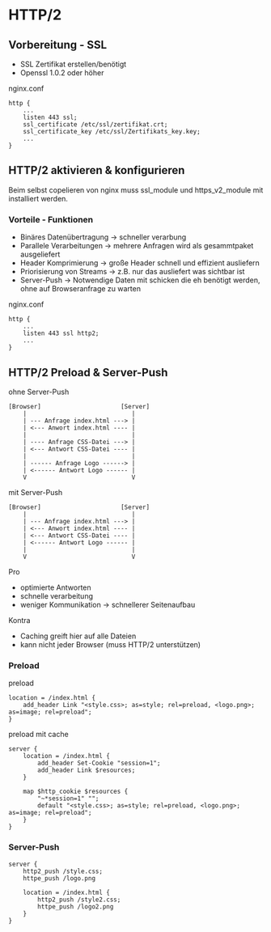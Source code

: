 # HTTP/2

## Vorbereitung - SSL
* SSL Zertifikat erstellen/benötigt
* Openssl 1.0.2 oder höher

nginx.conf
```
http {
	...
	listen 443 ssl;
	ssl_certificate /etc/ssl/zertifikat.crt;
	ssl_certificate_key /etc/ssl/Zertifikats_key.key;
	...
}
```

## HTTP/2 aktivieren & konfigurieren
Beim selbst copelieren von nginx muss ssl_module und https_v2_module mit installiert werden.   

### Vorteile - Funktionen
* Binäres Datenübertragung -> schneller verarbung
* Parallele Verarbeitungen -> mehrere Anfragen wird als gesammtpaket ausgeliefert
* Header Komprimierung -> große Header schnell und effizient ausliefern
* Priorisierung von Streams -> z.B. nur das ausliefert was sichtbar ist
* Server-Push -> Notwendige Daten mit schicken die eh benötigt werden, ohne auf Browseranfrage zu warten

nginx.conf
```
http {
	...
	listen 443 ssl http2;
	...
}
```

## HTTP/2 Preload & Server-Push

ohne Server-Push
```
[Browser]			           [Server]
    |                             |
    | --- Anfrage index.html ---> |
    | <--- Anwort index.html ---- |
    |                             |
    | ---- Anfrage CSS-Datei ---> |
    | <--- Antwort CSS-Datei ---- |
    |                             |
    | ------ Anfrage Logo ------> |
    | <------ Antwort Logo ------ |
    V 				              V
```


mit Server-Push
```
[Browser]			           [Server]
    |                             |
    | --- Anfrage index.html ---> |
    | <--- Anwort index.html ---- |
    | <--- Antwort CSS-Datei ---- |
    | <------ Antwort Logo ------ |
    |                             |
    V 				              V
```

Pro
* optimierte Antworten
* schnelle verarbeitung
* weniger Kommunikation -> schnellerer Seitenaufbau

Kontra
* Caching greift hier auf alle Dateien
* kann nicht jeder Browser (muss HTTP/2 unterstützen)


### Preload
preload   
```
location = /index.html {
	add_header Link "<style.css>; as=style; rel=preload, <logo.png>; as=image; rel=preload";
}
```

preload mit cache
```
server {
	location = /index.html {
		add_header Set-Cookie "session=1";
		add_header Link $resources;
	}

	map $http_cookie $resources {
		"~*session=1" "";
		default "<style.css>; as=style; rel=preload, <logo.png>; as=image; rel=preload";
	}
}
```

### Server-Push
```
server {
	http2_push /style.css;
	httpe_push /logo.png

	location = /index.html {
		http2_push /style2.css;
		httpe_push /logo2.png
	}
}
```
